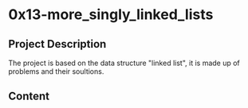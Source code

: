 # 0x13-more_singly_linked_lists
## Project Description
The project is based on the data structure "linked list", it is made up of problems and their soultions.

## Content
